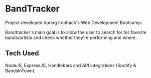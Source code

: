 # BandTracker
Project developed during Ironhack's Web Development Bootcamp. 

Bandtracker's main goal is to allow the user to search for his favorite bands/artists and check whether they're performing and where. 

## Tech Used
NodeJS, ExpressJS, Handlebars and API integrations (Spotify & BandsInTown).
